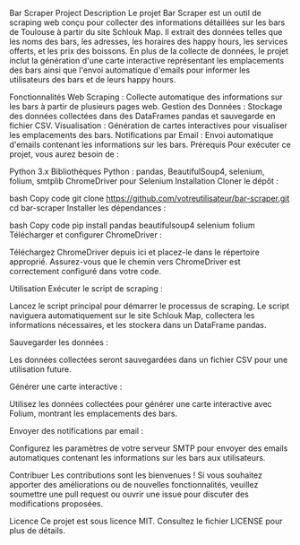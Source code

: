Bar Scraper Project
Description
Le projet Bar Scraper est un outil de scraping web conçu pour collecter des informations détaillées sur les bars de Toulouse à partir du site Schlouk Map. Il extrait des données telles que les noms des bars, les adresses, les horaires des happy hours, les services offerts, et les prix des boissons. En plus de la collecte de données, le projet inclut la génération d'une carte interactive représentant les emplacements des bars ainsi que l'envoi automatique d'emails pour informer les utilisateurs des bars et de leurs happy hours.

Fonctionnalités
Web Scraping : Collecte automatique des informations sur les bars à partir de plusieurs pages web.
Gestion des Données : Stockage des données collectées dans des DataFrames pandas et sauvegarde en fichier CSV.
Visualisation : Génération de cartes interactives pour visualiser les emplacements des bars.
Notifications par Email : Envoi automatique d'emails contenant les informations sur les bars.
Prérequis
Pour exécuter ce projet, vous aurez besoin de :

Python 3.x
Bibliothèques Python : pandas, BeautifulSoup4, selenium, folium, smtplib
ChromeDriver pour Selenium
Installation
Cloner le dépôt :

bash
Copy code
git clone https://github.com/votreutilisateur/bar-scraper.git
cd bar-scraper
Installer les dépendances :

bash
Copy code
pip install pandas beautifulsoup4 selenium folium
Télécharger et configurer ChromeDriver :

Téléchargez ChromeDriver depuis ici et placez-le dans le répertoire approprié. Assurez-vous que le chemin vers ChromeDriver est correctement configuré dans votre code.

Utilisation
Exécuter le script de scraping :

Lancez le script principal pour démarrer le processus de scraping. Le script naviguera automatiquement sur le site Schlouk Map, collectera les informations nécessaires, et les stockera dans un DataFrame pandas.

Sauvegarder les données :

Les données collectées seront sauvegardées dans un fichier CSV pour une utilisation future.

Générer une carte interactive :

Utilisez les données collectées pour générer une carte interactive avec Folium, montrant les emplacements des bars.

Envoyer des notifications par email :

Configurez les paramètres de votre serveur SMTP pour envoyer des emails automatiques contenant les informations sur les bars aux utilisateurs.

Contribuer
Les contributions sont les bienvenues ! Si vous souhaitez apporter des améliorations ou de nouvelles fonctionnalités, veuillez soumettre une pull request ou ouvrir une issue pour discuter des modifications proposées.

Licence
Ce projet est sous licence MIT. Consultez le fichier LICENSE pour plus de détails.

